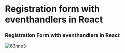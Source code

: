 
# Registration form with eventhandlers in React


### Registration Form with eventhandlers in React



![63nno3](https://user-images.githubusercontent.com/86056842/152171947-e6840e62-3b7f-4f06-b69d-516b8046894d.gif)

